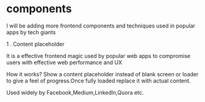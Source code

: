 # components
I will be adding more frontend components and techniques used in popular apps by tech giants

1 . Content placeholder 

It is a effective frontend magic used by popular web apps to compromise users with effective web performance and UX

How it works?
Show a content placeholder instead of blank screen or loader to give a feel of progress.Once fully loaded replace it with actual content.

Used widely by Facebook,Medium,LinkedIn,Quora etc.
